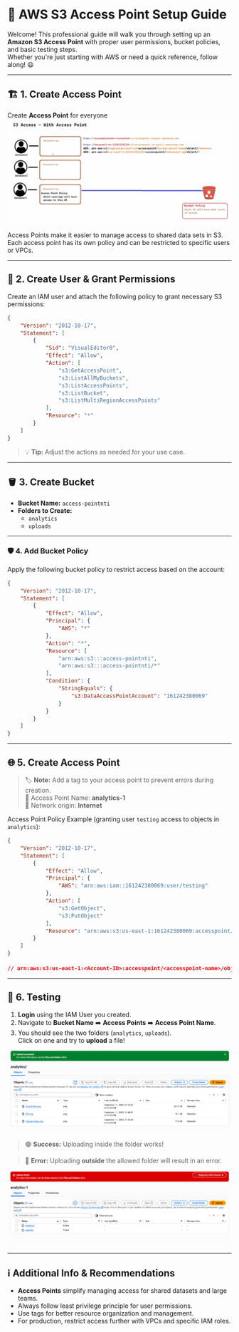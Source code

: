 # 🚀 AWS S3 Access Point Setup Guide

Welcome! This professional guide will walk you through setting up an **Amazon S3 Access Point** with proper user permissions, bucket policies, and basic testing steps.  
Whether you're just starting with AWS or need a quick reference, follow along! 😃

---

## 🏗️ 1. Create Access Point
Create **Access Point** for everyone
![Access Point](./assets/AccessPoint.png)

Access Points make it easier to manage access to shared data sets in S3. Each access point has its own policy and can be restricted to specific users or VPCs.

---

## 👤 2. Create User & Grant Permissions

Create an IAM user and attach the following policy to grant necessary S3 permissions:

```json
{
    "Version": "2012-10-17",
    "Statement": [
        {
            "Sid": "VisualEditor0",
            "Effect": "Allow",
            "Action": [
                "s3:GetAccessPoint",
                "s3:ListAllMyBuckets",
                "s3:ListAccessPoints",
                "s3:ListBucket",
                "s3:ListMultiRegionAccessPoints"
            ],
            "Resource": "*"
        }
    ]
}
```

> 💡 **Tip:** Adjust the actions as needed for your use case.

---

## 🪣 3. Create Bucket

- **Bucket Name:** `access-pointnti`  
- **Folders to Create:**  
  - `analytics`
  - `uploads`

---

### 🛡️ 4. Add Bucket Policy

Apply the following bucket policy to restrict access based on the account:

```json
{
    "Version": "2012-10-17",
    "Statement": [
        {
            "Effect": "Allow",
            "Principal": {
                "AWS": "*"
            },
            "Action": "*",
            "Resource": [
                "arn:aws:s3:::access-pointnti",
                "arn:aws:s3:::access-pointnti/*"
            ],
            "Condition": {
                "StringEquals": {
                    "s3:DataAccessPointAccount": "161242380069"
                }
            }
        }
    ]
}
```

---

## 🌐 5. Create Access Point

> 🏷️ **Note:** Add a tag to your access point to prevent errors during creation.  
📌 Access Point Name: **analytics-1**  
📌 Network origin: **Internet**  

Access Point Policy Example (granting user `testing` access to objects in `analytics`):  

```json
{
    "Version": "2012-10-17",
    "Statement": [
        {
            "Effect": "Allow",
            "Principal": {
                "AWS": "arn:aws:iam::161242380069:user/testing"
            },
            "Action": [
                "s3:GetObject",
                "s3:PutObject"
            ],
            "Resource": "arn:aws:s3:us-east-1:161242380069:accesspoint/analytics-1/object/analytics/*"
        }
    ]
}

// arn:aws:s3:us-east-1:<Account-ID>:accesspoint/<accesspoint-name>/object/<Folder-Name-in-Bucket>/*

```

---

## 🧪 6. Testing

1. **Login** using the IAM User you created.
2. Navigate to **Bucket Name** ➡️ **Access Points** ➡️ **Access Point Name**.
3. You should see the two folders (`analytics`, `uploads`).  
   Click on one and try to **upload** a file!

![Success](./assets/Success.png)

> 🟢 **Success:** Uploading inside the folder works!

> 🔴 **Error:** Uploading **outside** the allowed folder will result in an error.

![Failed](./assets/Failed.png)

---

## ℹ️ Additional Info & Recommendations

- **Access Points** simplify managing access for shared datasets and large teams.
- Always follow least privilege principle for user permissions.
- Use tags for better resource organization and management.
- For production, restrict access further with VPCs and specific IAM roles.
